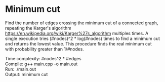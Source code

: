 # Minimum cut
Find the number of edges crossing the minimum cut of a connected graph, repeating the Karger's algorithm https://en.wikipedia.org/wiki/Karger%27s_algorithm multiples times. A single execution tries (#nodes)^2 * log(#nodes) times to find a minimum cut and returns the lowest value. This procedure finds the real minimum cut with probability greater than 1/#nodes.  

Time complexity: #nodes^2 * #edges  
Compile: g++ main.cpp -o main.out  
Run: ./main.out  
Output: minimum cut
